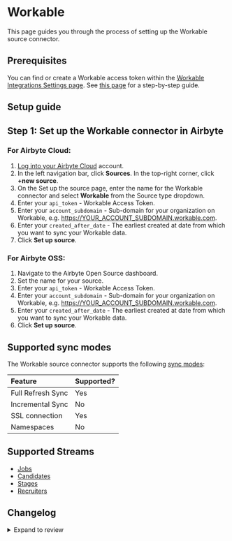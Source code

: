 # Workable

This page guides you through the process of setting up the Workable source connector.

## Prerequisites

You can find or create a Workable access token within the [Workable Integrations Settings page](https://test-432879.workable.com/backend/settings/integrations). See [this page](https://workable.readme.io/reference/generate-an-access-token#generate-an-api-access-token) for a step-by-step guide.

## Setup guide

## Step 1: Set up the Workable connector in Airbyte

### For Airbyte Cloud:

1. [Log into your Airbyte Cloud](https://cloud.airbyte.com/workspaces) account.
2. In the left navigation bar, click **Sources**. In the top-right corner, click **+new source**.
3. On the Set up the source page, enter the name for the Workable connector and select **Workable** from the Source type dropdown.
4. Enter your `api_token` - Workable Access Token.
5. Enter your `account_subdomain` - Sub-domain for your organization on Workable, e.g. https://YOUR_ACCOUNT_SUBDOMAIN.workable.com.
6. Enter your `created_after_date` - The earliest created at date from which you want to sync your Workable data.
7. Click **Set up source**.

### For Airbyte OSS:

1. Navigate to the Airbyte Open Source dashboard.
2. Set the name for your source.
3. Enter your `api_token` - Workable Access Token.
4. Enter your `account_subdomain` - Sub-domain for your organization on Workable, e.g. https://YOUR_ACCOUNT_SUBDOMAIN.workable.com.
5. Enter your `created_after_date` - The earliest created at date from which you want to sync your Workable data.
6. Click **Set up source**.

## Supported sync modes

The Workable source connector supports the following [sync modes](https://docs.airbyte.com/cloud/core-concepts#connection-sync-modes):

| Feature           | Supported? |
| :---------------- | :--------- |
| Full Refresh Sync | Yes        |
| Incremental Sync  | No         |
| SSL connection    | Yes        |
| Namespaces        | No         |

## Supported Streams

- [Jobs](https://workable.readme.io/reference/jobs)
- [Candidates](https://workable.readme.io/reference/job-candidates-index)
- [Stages](https://workable.readme.io/reference/stages)
- [Recruiters](https://workable.readme.io/reference/recruiters)

## Changelog

<details>
  <summary>Expand to review</summary>

| Version | Date       | Pull Request                                             | Subject              |
| :------ | :--------- | :------------------------------------------------------- | :------------------- |
| 0.2.0   | 2024-08-09 | [43454](https://github.com/airbytehq/airbyte/pull/43454) | Refactor connector to manifest-only format |
| 0.1.12  | 2024-08-03 | [43146](https://github.com/airbytehq/airbyte/pull/43146) | Update dependencies |
| 0.1.11  | 2024-07-27 | [42772](https://github.com/airbytehq/airbyte/pull/42772) | Update dependencies |
| 0.1.10  | 2024-07-20 | [42290](https://github.com/airbytehq/airbyte/pull/42290) | Update dependencies |
| 0.1.9   | 2024-07-16 | [38343](https://github.com/airbytehq/airbyte/pull/38343) | Make compatable with the builder |
| 0.1.8   | 2024-07-13 | [41916](https://github.com/airbytehq/airbyte/pull/41916) | Update dependencies |
| 0.1.7   | 2024-07-10 | [41524](https://github.com/airbytehq/airbyte/pull/41524) | Update dependencies |
| 0.1.6   | 2024-07-09 | [41091](https://github.com/airbytehq/airbyte/pull/41091) | Update dependencies |
| 0.1.5   | 2024-07-06 | [41012](https://github.com/airbytehq/airbyte/pull/41012) | Update dependencies |
| 0.1.4   | 2024-06-25 | [40479](https://github.com/airbytehq/airbyte/pull/40479) | Update dependencies |
| 0.1.3   | 2024-06-22 | [39984](https://github.com/airbytehq/airbyte/pull/39984) | Update dependencies |
| 0.1.2   | 2024-06-06 | [39268](https://github.com/airbytehq/airbyte/pull/39268) | [autopull] Upgrade base image to v1.2.2 |
| 0.1.1   | 2024-05-21 | [38503](https://github.com/airbytehq/airbyte/pull/38503) | [autopull] base image + poetry + up_to_date |
| 0.1.0   | 2022-10-15 | [18033](https://github.com/airbytehq/airbyte/pull/18033) | New Source: Workable |

</details>
